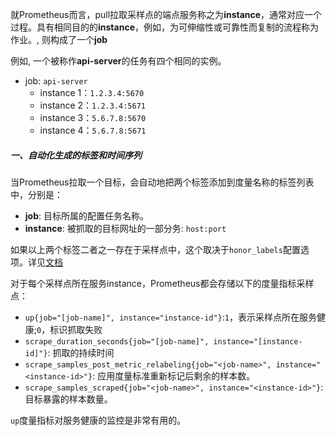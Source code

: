 就Prometheus而言，pull拉取采样点的端点服务称之为**instance**，通常对应一个过程。具有相同目的的**instance**，例如，为可伸缩性或可靠性而复制的流程称为作业。, 则构成了一个**job**

例如, 一个被称作**api-server**的任务有四个相同的实例。
 - job: `api-server`
     - instance 1：`1.2.3.4:5670`
     - instance 2：`1.2.3.4:5671`
     - instance 3：`5.6.7.8:5670`
     - instance 4：`5.6.7.8:5671`

##### 一、自动化生成的标签和时间序列
当Prometheus拉取一个目标，会自动地把两个标签添加到度量名称的标签列表中，分别是：
  - **job**: 目标所属的配置任务名称。
  - **instance**: 被抓取的目标网址的一部分务: `host:port`

如果以上两个标签二者之一存在于采样点中，这个取决于`honor_labels`配置选项。详见[文档](https://prometheus.io/docs/operating/configuration/#%3Cscrape_config%3E)

对于每个采样点所在服务instance，Prometheus都会存储以下的度量指标采样点：
 - `up{job="[job-name]", instance="instance-id"}`:`1`，表示采样点所在服务健康;`0`，标识抓取失败
 - `scrape_duration_seconds{job="[job-name]", instance="[instance-id]"}`: 抓取的持续时间
 - `scrape_samples_post_metric_relabeling{job="<job-name>", instance="<instance-id>"}`: 应用度量标准重新标记后剩余的样本数。
 - `scrape_samples_scraped{job="<job-name>", instance="<instance-id>"}`: 目标暴露的样本数量。

`up`度量指标对服务健康的监控是非常有用的。
